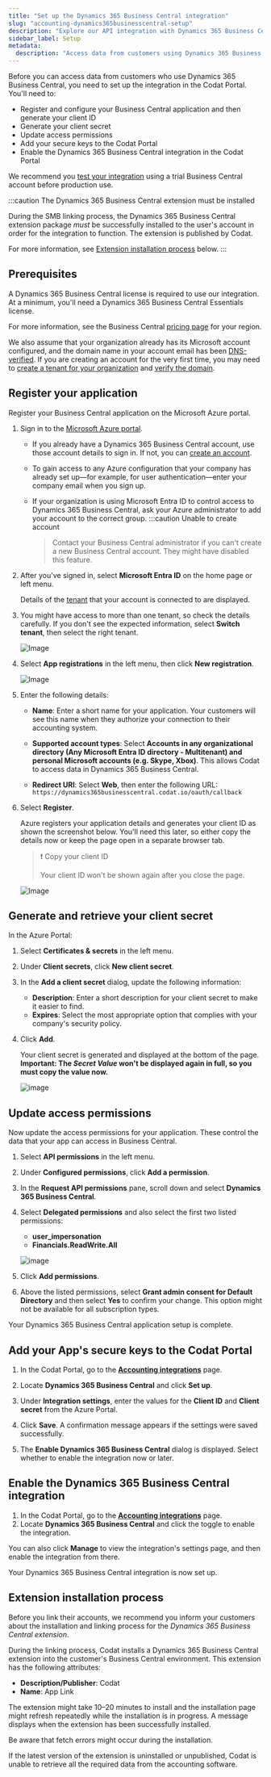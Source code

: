 ```yaml
---
title: "Set up the Dynamics 365 Business Central integration"
slug: "accounting-dynamics365businesscentral-setup"
description: "Explore our API integration with Dynamics 365 Business Central."
sidebar_label: Setup
metadata:
  description: "Access data from customers using Dynamics 365 Business Central for their accounting."
---
```


Before you can access data from customers who use Dynamics 365 Business Central, you need to set up the integration in the Codat Portal. You'll need to:

- Register and configure your Business Central application and then generate your client ID
- Generate your client secret
- Update access permissions
- Add your secure keys to the Codat Portal
- Enable the Dynamics 365 Business Central integration in the Codat Portal

We recommend you [test your integration](/integrations/accounting/dynamics365businesscentral/test-your-dynamics-365-business-central-integration) using a trial Business Central account before production use.

:::caution The Dynamics 365 Business Central extension must be installed

During the SMB linking process, the Dynamics 365 Business Central extension package _must_ be successfully installed to the user's account in order for the integration to function. The extension is published by Codat.

For more information, see [Extension installation process](/integrations/accounting/dynamics365businesscentral/accounting-dynamics365businesscentral-setup#extension-installation-process) below.
:::

## Prerequisites

A Dynamics 365 Business Central license is required to use our integration. At a minimum, you'll need a Dynamics 365 Business Central Essentials license. <p>For more information, see the Business Central <a href="https://dynamics.microsoft.com/en-us/business-central/pricing/" taret="_blank">pricing page</a> for your region.</p>

We also assume that your organization already has its Microsoft account configured, and the domain name in your account email has been [DNS-verified](https://learn.microsoft.com/en-us/azure/active-directory/enterprise-users/domains-admin-takeover#internal-admin-takeover). If you are creating an account for the very first time, you may need to [create a tenant for your organization](https://learn.microsoft.com/en-us/azure/active-directory/fundamentals/create-new-tenant#create-a-new-tenant-for-your-organization) and [verify the domain](https://learn.microsoft.com/en-us/azure/active-directory/fundamentals/add-custom-domain). 

## Register your application

Register your Business Central application on the Microsoft Azure portal.

1. Sign in to the <a className="external" href="https://portal.azure.com" target="_blank">Microsoft Azure portal</a>.

   - If you already have a Dynamics 365 Business Central account, use those account details to sign in. If not, you can <a className="external" href="https://signup.microsoft.com/signup?sku=6a4a1628-9b9a-424d-bed5-4118f0ede3fd&ru=https%3A%2F%2Fbusinesscentral.dynamics.com" target="_blank">create an account</a>.

   - To gain access to any Azure configuration that your company has already set up—for example, for user authentication—enter your company email when you sign up.

   - If your organization is using Microsoft Entra ID to control access to Dynamics 365 Business Central, ask your Azure administrator to add your account to the correct group.
     :::caution Unable to create account
     > Contact your Business Central administrator if you can't create a new Business Central account. They might have disabled this feature.

2. After you've signed in, select **Microsoft Entra ID** on the home page or left menu.

   Details of the <a className="external" href="https://docs.microsoft.com/en-us/office365/enterprise/subscriptions-licenses-accounts-and-tenants-for-microsoft-cloud-offerings#tenants" target="_blank">tenant</a> that your account is connected to are displayed.

3. You might have access to more than one tenant, so check the details carefully. If you don't see the expected information, select **Switch tenant**, then select the right tenant.

   ![Image](/img/old/da8746b-d365-Switch_tenants.png)

4. Select **App registrations** in the left menu, then click **New registration**.

   ![Image](/img/old/7484936-d365-App_registrations.png)

5. Enter the following details:

   - **Name**: Enter a short name for your application. Your customers will see this name when they authorize your connection to their accounting system.

   - **Supported account types**: Select **Accounts in any organizational directory (Any Microsoft Entra ID directory - Multitenant) and personal Microsoft accounts (e.g. Skype, Xbox)**. This allows Codat to access data in Dynamics 365 Business Central.

   - **Redirect URI**: Select **Web**, then enter the following URL: `https://dynamics365businesscentral.codat.io/oauth/callback`

6. Select **Register**.

   Azure registers your application details and generates your client ID as shown the screenshot below. You'll need this later, so either copy the details now or keep the page open in a separate browser tab.

   > ❗ Copy your client ID
   >
   > Your client ID won't be shown again after you close the page.

   ![Image](/img/old/93e97bf-d365-Application_id.png)

## Generate and retrieve your client secret

In the Azure Portal:

1. Select **Certificates & secrets** in the left menu.

2. Under **Client secrets**, click **New client secret**.

3. In the **Add a client secret** dialog, update the following information:

   - **Description**: Enter a short description for your client secret to make it easier to find.
   - **Expires**: Select the most appropriate option that complies with your company's security policy.

4. Click **Add**.

   Your client secret is generated and displayed at the bottom of the page. **Important: The _Secret Value_ won't be displayed again in full, so you must copy the value now.**

   ![image](/img/old/a5f66c9-D365.png)

## Update access permissions

Now update the access permissions for your application. These control the data that your app can access in Business Central.

1. Select **API permissions** in the left menu.

2. Under **Configured permissions**, click **Add a permission**.

3. In the **Request API permissions** pane, scroll down and select **Dynamics 365 Business Central**.

4. Select **Delegated permissions** and also select the first two listed permissions:

   - **user_impersonation**
   - **Financials.ReadWrite.All**

   ![image](/img/old/7cdb0c4-d365-delegated_permissions.png)

5. Click **Add permissions**.

6. Above the listed permissions, select **Grant admin consent for Default Directory** and then select **Yes** to confirm your change. This option might not be available for all subscription types.

Your Dynamics 365 Business Central application setup is complete.

## Add your App's secure keys to the Codat Portal

1. In the Codat Portal, go to the <a className="external" href="https://app.codat.io/settings/integrations/accounting" target="_blank">**Accounting integrations**</a> page.

2. Locate **Dynamics 365 Business Central** and click **Set up**.

3. Under **Integration settings**, enter the values for the **Client ID** and **Client secret** from the Azure Portal.

4. Click **Save**. A confirmation message appears if the settings were saved successfully.

5. The **Enable Dynamics 365 Business Central** dialog is displayed. Select whether to enable the integration now or later.

## Enable the Dynamics 365 Business Central integration

1. In the Codat Portal, go to the <a className="external" href="https://app.codat.io/settings/integrations/accounting" target="blank">**Accounting integrations**</a> page.
2. Locate **Dynamics 365 Business Central** and click the toggle to enable the integration.

You can also click **Manage** to view the integration's settings page, and then enable the integration from there.

Your Dynamics 365 Business Central integration is now set up.

## Extension installation process

Before you link their accounts, we recommend you inform your customers about the installation and linking process for the _Dynamics 365 Business Central extension_.

During the linking process, Codat installs a Dynamics 365 Business Central extension into the customer's Business Central environment. This extension has the following attributes:

- **Description/Publisher**: Codat
- **Name**: App Link

The extension might take 10–20 minutes to install and the installation page might refresh repeatedly while the installation is in progress. A message displays when the extension has been successfully installed.

Be aware that fetch errors might occur during the installation.

If the latest version of the extension is uninstalled or unpublished, Codat is unable to retrieve all the required data from the accounting software.
